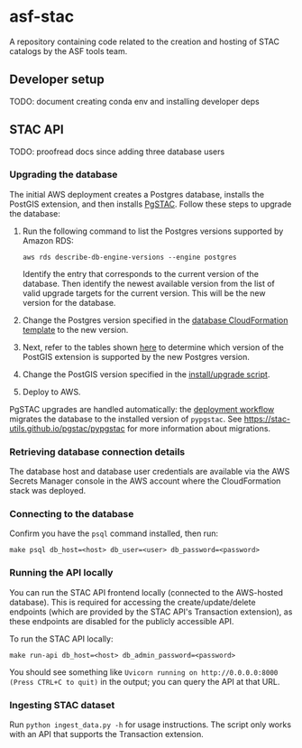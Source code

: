 # asf-stac

A repository containing code related to the creation and hosting of STAC catalogs by the ASF tools team.

## Developer setup

TODO: document creating conda env and installing developer deps

## STAC API

TODO: proofread docs since adding three database users

### Upgrading the database

The initial AWS deployment creates a Postgres database, installs the PostGIS extension, and then installs
[PgSTAC](https://stac-utils.github.io/pgstac). Follow these steps to upgrade the database:

1. Run the following command to list the Postgres versions supported by Amazon RDS:
    ```
    aws rds describe-db-engine-versions --engine postgres
    ```
   Identify the entry that corresponds to the current version of the database.
   Then identify the newest available version from the list of valid upgrade targets for the current version.
   This will be the new version for the database.

2. Change the Postgres version specified in the [database CloudFormation template](apps/database/cloudformation.yml)
   to the new version.

3. Next, refer to the tables shown
   [here](https://docs.aws.amazon.com/AmazonRDS/latest/PostgreSQLReleaseNotes/postgresql-extensions.html)
   to determine which version of the PostGIS extension is supported by the new Postgres version.

4. Change the PostGIS version specified in the [install/upgrade script](install-or-upgrade-postgis.sql).

5. Deploy to AWS.

PgSTAC upgrades are handled automatically: the [deployment workflow](.github/workflows/deploy-stac-api.yml)
migrates the database to the installed version of `pypgstac`. See <https://stac-utils.github.io/pgstac/pypgstac>
for more information about migrations.

### Retrieving database connection details

The database host and database user credentials are available via the AWS Secrets Manager console
in the AWS account where the CloudFormation stack was deployed.

### Connecting to the database

Confirm you have the `psql` command installed, then run:

```
make psql db_host=<host> db_user=<user> db_password=<password>
```

### Running the API locally

You can run the STAC API frontend locally (connected to the AWS-hosted database). This is required for accessing
the create/update/delete endpoints (which are provided by the STAC API's Transaction extension), as these
endpoints are disabled for the publicly accessible API.

To run the STAC API locally:

```
make run-api db_host=<host> db_admin_password=<password>
```

You should see something like `Uvicorn running on http://0.0.0.0:8000 (Press CTRL+C to quit)` in the output; you can
query the API at that URL.

### Ingesting STAC dataset

Run `python ingest_data.py -h` for usage instructions. The script only works with an API that supports the
Transaction extension.
